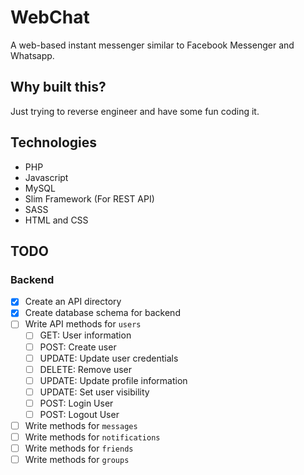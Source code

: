 # WebChat
A web-based instant messenger similar to Facebook Messenger and Whatsapp.

## Why built this?
Just trying to reverse engineer and have some fun coding it.

## Technologies
- PHP
- Javascript
- MySQL
- Slim Framework (For REST API)
- SASS
- HTML and CSS

## TODO

### Backend 

- [x] Create an API directory
- [x] Create database schema for backend
- [ ] Write API methods for `users`
    - [ ] GET: User information
    - [ ] POST: Create user
    - [ ] UPDATE: Update user credentials
    - [ ] DELETE: Remove user 
    - [ ] UPDATE: Update profile information
    - [ ] UPDATE: Set user visibility
    - [ ] POST: Login User
    - [ ] POST: Logout User
- [ ] Write methods for `messages`
- [ ] Write methods for `notifications`
- [ ] Write methods for `friends`
- [ ] Write methods for `groups`